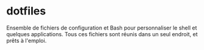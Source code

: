 # dotfiles
Ensemble de fichiers de configuration et Bash pour personnaliser le shell et quelques applications. Tous ces fichiers sont réunis dans un seul endroit, et prêts à l'emploi.

